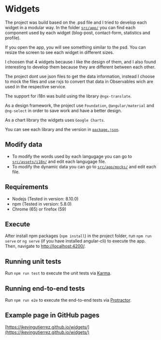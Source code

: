 # Widgets

The project was build based on the .psd file and I tried to develop each widget in a modular way. In the folder [`src/app/`](./src/app/) you can find each component used by each widget (blog-post, contact-form, statistics and profile).

If you open the app, you will see something similar to the psd. You can resize the screen to see each widget in different sizes.

I choosen that 4 widgets because I like the design of them, and I also found interesting to develop them because they are different between each other.

The project dont use json files to get the data information, instead I choose to mock the files and use rxjs to convert that data in Observables wich are used in the respective service.

The support for i18n was build using the library `@ngx-translate`.

As a design framework, the project use `Foundation`, `@angular/material` and `@ng-select` in order to save work and have a better design.

As a chart library the widgets uses `Google Charts`.

You can see each library and the version in [`package.json`](./package.json).

## Modify data

- To modify the words used by each langugage you can go to [`src/assets/i18n/`](./src/assets/i18n) and edit each langugage file.
- To modify the dynamic data you can go to [`src/app/mocks/`](./src/app/mocks) and edit each file.

## Requirements

- Nodejs (Tested in version: 8.10.0)
- npm (Tested in version: 5.8.0)
- Chrome (65) or firefox (59)

## Execute

After install npm packages (`npm install`) in the project folder, run `npm run serve` or `ng serve` (if you have installed angular-cli) to execute the app. Then, navigate to [http://localhost:4200/](http://localhost:4200/).

## Running unit tests

Run `npm run test` to execute the unit tests via [Karma](https://karma-runner.github.io).

## Running end-to-end tests

Run `npm run e2e` to execute the end-to-end tests via [Protractor](http://www.protractortest.org/).

## Example page in GitHub pages

[https://jkevingutierrez.github.io/widgets/](https://jkevingutierrez.github.io/widgets/)
